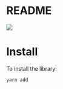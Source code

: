 # README

[![](https://img.shields.io/twitter/follow/hediet_dev.svg?style=social)](https://twitter.com/intent/follow?screen_name=hediet_dev)

# Install

To install the library:

```
yarn add
```
